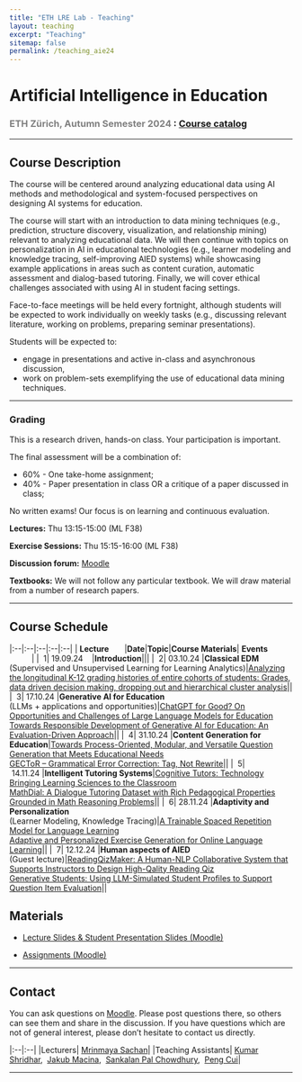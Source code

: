 ```yaml
---
title: "ETH LRE Lab - Teaching"
layout: teaching
excerpt: "Teaching"
sitemap: false
permalink: /teaching_aie24
---
```


# Artificial Intelligence in Education
### <font color=gray>ETH Zürich, Autumn Semester 2024 </font>: [Course catalog](https://www.vvz.ethz.ch/Vorlesungsverzeichnis/lerneinheit.view?lerneinheitId=182452&semkez=2024W&lang=en)

___

## Course Description
The course will be centered around analyzing educational data using AI methods and methodological and system-focused perspectives on designing AI systems for education.

The course will start with an introduction to data mining techniques  (e.g., prediction, structure discovery, visualization, and relationship mining) relevant to analyzing educational data. We will then continue with topics on personalization in AI in educational technologies (e.g., learner modeling and knowledge tracing, self-improving AIED systems) while showcasing example applications in areas such as content curation, automatic assessment and dialog-based tutoring. Finally, we will cover ethical challenges associated with using AI in student facing settings.

Face-to-face meetings will be held every fortnight, although students will be expected to work individually on weekly tasks (e.g., discussing relevant literature, working on problems, preparing seminar presentations).

Students will be expected to:
- engage in presentations and active in-class and asynchronous discussion, 
- work on problem-sets exemplifying the use of educational data mining techniques.

___

### **Grading**
This is a research driven, hands-on class. Your participation is important.

The final assessment will be a combination of: 
- 60% - One take-home assignment;
- 40% - Paper presentation in class OR a critique of a paper discussed in class;

No written exams! Our focus is on learning and continuous evaluation.

<!-- classroom participation, graded exercises, research paper presentation and the project. There will be 3 exercise sets which will be a mix of theoretical and implementation problems. Exercises will be released roughly every 4 weeks, and will total to 40% of your grade. Classroom participation (writing class presentation summaries and discussion forum participation) will account for 20% of the grade. Research paper presentation will account for 10% of the grade and the project will account of the rest of the grade (30%). There will be no written exams. -->

**Lectures:** Thu 13:15-15:00 (ML F38)

**Exercise Sessions:**  Thu 15:15-16:00 (ML F38)

**Discussion forum:** [Moodle](https://moodle-app2.let.ethz.ch/course/view.php?id=17844) 

**Textbooks:**
We will not follow any particular textbook. We will draw material from a number of research papers.

___

## Course Schedule

|:--|:--|:--|:--|:--|
|&nbsp;<b>Lecture</b>&nbsp;&nbsp;&nbsp;&nbsp;&nbsp;&nbsp;&nbsp;|<b>Date</b>|<b>Topic</b>|<b>Course Materials</b>| <b>Events</b> &nbsp;&nbsp;&nbsp;&nbsp;&nbsp;&nbsp;&nbsp;&nbsp;&nbsp;&nbsp;|
|&nbsp;&nbsp;1|&nbsp;19.09.24&nbsp;&nbsp;&nbsp;&nbsp;|<b>Introduction</b>|||
|&nbsp;&nbsp;2|&nbsp;03.10.24&nbsp;|<b>Classical EDM</b><br>(Supervised and Unsupervised Learning for Learning Analytics)|[Analyzing the longitudinal K-12 grading histories of entire cohorts of students: Grades, data driven decision making, dropping out and hierarchical cluster analysis](https://openpublishing.library.umass.edu/pare/article/1554/galley/1505/view/)||
|&nbsp;&nbsp;3|&nbsp;17.10.24&nbsp;|<b>Generative AI for Education</b><br>(LLMs + applications and opportunities)|[ChatGPT for Good? On Opportunities and Challenges of Large Language Models for Education](https://osf.io/preprints/edarxiv/5er8f)<br>[Towards Responsible Development of Generative AI for Education: An Evaluation-Driven Approach](https://arxiv.org/pdf/2407.12687)||
|&nbsp;&nbsp;4|&nbsp;31.10.24&nbsp;|<b>Content Generation for Education</b>|[Towards Process-Oriented, Modular, and Versatile Question Generation that Meets Educational Needs](https://arxiv.org/pdf/2205.00355)<br>[GECToR – Grammatical Error Correction: Tag, Not Rewrite](https://aclanthology.org/2020.bea-1.16.pdf)||
|&nbsp;&nbsp;5|&nbsp;14.11.24&nbsp;|<b>Intelligent Tutoring Systems</b>|[Cognitive Tutors: Technology Bringing Learning Sciences to the Classroom](https://www.cs.cmu.edu/~aleven/Papers/2006/KoedingerCorbett2006.pdf)<br>[MathDial: A Dialogue Tutoring Dataset with Rich Pedagogical Properties Grounded in Math Reasoning Problems](https://aclanthology.org/2023.findings-emnlp.372.pdf)||
|&nbsp;&nbsp;6|&nbsp;28.11.24&nbsp;|<b>Adaptivity and Personalization</b><br>(Learner Modeling, Knowledge Tracing)|[A Trainable Spaced Repetition Model for Language Learning](https://research.duolingo.com/papers/settles.acl16.pdf)<br>[Adaptive and Personalized Exercise Generation for Online Language Learning](https://aclanthology.org/2023.acl-long.567.pdf)||
|&nbsp;&nbsp;7|&nbsp;12.12.24&nbsp;|<b>Human aspects of AIED</b><br>(Guest lecture)|[ReadingQizMaker: A Human-NLP Collaborative System that Supports Instructors to Design High-Qality Reading Qiz](https://web.eecs.umich.edu/~xwanghci/papers/CHI23-ReadingQizMaker.pdf)<br>[Generative Students: Using LLM-Simulated Student Profiles to Support Question Item Evaluation](https://arxiv.org/pdf/2405.11591)||

[//]: # ()
[//]: # (## Discussion forum activity)

[//]: # ()
[//]: # (For discussions, you can do any two of:)

[//]: # (- make one unique post about the article read, or,)

[//]: # (- one critique on a peer’s post, or,)

[//]: # (- answer any one of the  posted question about the readings &#40;< 250 words&#41;,)

[//]: # ()
[//]: # (Please see Moodle for more details.)

[//]: # ()
[//]: # ()
[//]: # (## Role-based seminar presentation in class)

[//]: # ()
[//]: # (Presentation for 20 minutes followed by a 10-minute question answers/discussion. Please see Moodle for more details.)

[//]: # ()
[//]: # (<!-- ## Course Project)

[//]: # ()
[//]: # (The goal is to explore an interesting problem in AIED in the context of a real-world data set. If you have a theoretical project, come chat with us. Projects should be done in teams of three students.)

[//]: # ()
[//]: # (-   [Project Guidelines]&#40;https://docs.google.com/document/d/1zKx_P8KdGYjp06Jm92QIsn0IRewpHDBzPETuB9GZaD0&#41; -->)

## Materials
-   [Lecture Slides & Student Presentation Slides (Moodle)](https://moodle-app2.let.ethz.ch/)

-   [Assignments (Moodle)](https://moodle-app2.let.ethz.ch/)

___

## Contact

You can ask questions on [Moodle](https://moodle-app2.let.ethz.ch/course/view.php?id=17844). Please post questions there, so others can see them and share in the discussion. If you have questions which are not of general interest, please don’t hesitate to contact us directly.

|:--|:--|
|Lecturers| [Mrinmaya Sachan](http://www.mrinmaya.io/)|
|Teaching Assistants| [Kumar Shridhar](mailto:shridhar.kumar@inf.ethz.ch),&nbsp; [Jakub Macina](mailto:jakub.macina@inf.ethz.ch),&nbsp; [Sankalan Pal Chowdhury](mailto:sankalan.story@gmail.com),&nbsp; [Peng Cui](mailto:pencui@inf.ethz.ch)|

___
